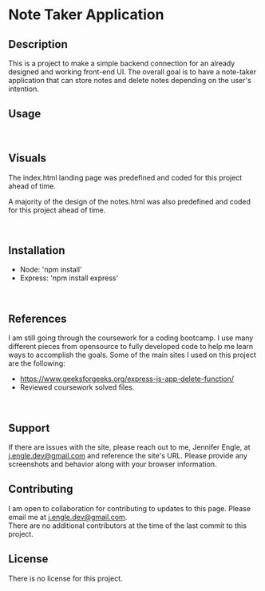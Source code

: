 # Note Taker Application

## Description
This is a project to make a simple backend connection for an already designed and working front-end UI. The overall goal is to have a note-taker application that can store notes and delete notes depending on the user's intention.
</br>

## Usage
</br>

## Visuals
The index.html landing page was predefined and coded for this project ahead of time.

A majority of the design of the notes.html was also predefined and coded for this project ahead of time. 

</br>

## Installation
* Node: 'npm install'
* Express: 'npm install express'
</br>

## References
I am still going through the coursework for a coding bootcamp. I use many different pieces from opensource to fully developed code to help me learn ways to accomplish the goals. Some of the main sites I used on this project are the following:
* https://www.geeksforgeeks.org/express-js-app-delete-function/
* Reviewed coursework solved files.
</br>

## Support
If there are issues with the site, please reach out to me, Jennifer Engle, at j.engle.dev@gmail.com and reference the site's URL. Please provide any screenshots and behavior along with your browser information.

## Contributing
I am open to collaboration for contributing to updates to this page. Please email me at j.engle.dev@gmail.com. </br>
There are no additional contributors at the time of the last commit to this project.

## License
There is no license for this project.